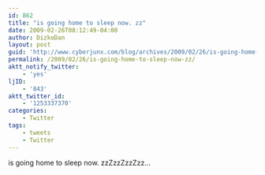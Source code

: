 ```yaml
---
id: 862
title: "is going home to sleep now. zz"
date: 2009-02-26T08:12:49-04:00
author: DizkoDan
layout: post
guid: 'http://www.cyberjunx.com/blog/archives/2009/02/26/is-going-home-to-sleep-now-zz/'
permalink: /2009/02/26/is-going-home-to-sleep-now-zz/
aktt_notify_twitter:
    - 'yes'
ljID:
    - '843'
aktt_twitter_id:
    - '1253337370'
categories:
    - Twitter
tags:
    - tweets
    - Twitter
---
```


is going home to sleep now. zzZzzZzzZzz…